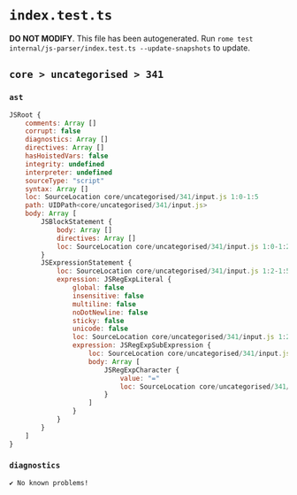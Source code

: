 # `index.test.ts`

**DO NOT MODIFY**. This file has been autogenerated. Run `rome test internal/js-parser/index.test.ts --update-snapshots` to update.

## `core > uncategorised > 341`

### `ast`

```javascript
JSRoot {
	comments: Array []
	corrupt: false
	diagnostics: Array []
	directives: Array []
	hasHoistedVars: false
	integrity: undefined
	interpreter: undefined
	sourceType: "script"
	syntax: Array []
	loc: SourceLocation core/uncategorised/341/input.js 1:0-1:5
	path: UIDPath<core/uncategorised/341/input.js>
	body: Array [
		JSBlockStatement {
			body: Array []
			directives: Array []
			loc: SourceLocation core/uncategorised/341/input.js 1:0-1:2
		}
		JSExpressionStatement {
			loc: SourceLocation core/uncategorised/341/input.js 1:2-1:5
			expression: JSRegExpLiteral {
				global: false
				insensitive: false
				multiline: false
				noDotNewline: false
				sticky: false
				unicode: false
				loc: SourceLocation core/uncategorised/341/input.js 1:2-1:5
				expression: JSRegExpSubExpression {
					loc: SourceLocation core/uncategorised/341/input.js 1:3-1:4
					body: Array [
						JSRegExpCharacter {
							value: "="
							loc: SourceLocation core/uncategorised/341/input.js 1:3-1:4
						}
					]
				}
			}
		}
	]
}
```

### `diagnostics`

```
✔ No known problems!

```
